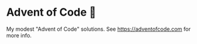 # Advent of Code 🎄
My modest "Advent of Code" solutions. See https://adventofcode.com for more info.
